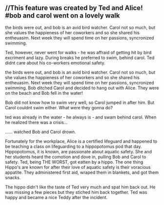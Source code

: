 //This feature was created by Ted and Alice!
#bob and carol went on a lovely walk
---
the birds were out, and bob is an avid bird watcher. Carol not so much, but she values the happieness of her coworkers and so she shared his entheuasim. Next week they will spend time on her passions, syncronized swimming.

Ted, however, never went for walks - he was affraid of getting hit by bird excriment and lazy. During breaks he preferred to swim, behind carol. Ted didnt care about his co-workers emotional safety.

the birds were out, and bob is an avid bird watcher. Carol not so much, but she values the happieness of her coworkers and so she shared his entheuasim. Next week they will spend time on her passions, syncronized swimming. Bob ditched Carol and decided to hang out with Alice. They were on the beach and Bob fell in the water!



Bob did not know how to swim very well, so Carol jumped in after him. But Carol couldnt swim either. What were they gonna do?


ted was already in the water - he always is - and swam behind carol. When he realized there was a crisis...



...... watched Bob and Carol drown. 

Fortunately for the workplace, Alice is a certified lifeguard and happened to be teaching a class on lifeguarding to a hippopotomus pod that day. Hippopotomus, it is known, are passionate about aquatic safety. She and her students heard the comotion and dove in, pulling Bob and Carol to safety. Ted, being THE WORST, got eatten by a hippo. The one thing Hippo's are known for after their love of aquatic safety is their voracious appatite. They administered first aid, wraped them in blankets, and got them snacks. 

The hippo didn't like the taste of Ted very much and spat him back out. He was missing a few pieces but they stiched him back together. Ted was happy and became a nice Teddy after the incident. 